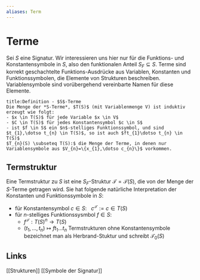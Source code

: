 ```yaml
---
aliases: Term
---
```

# Terme 
Sei $S$ eine Signatur. Wir interessieren uns hier nur für die Funktions- und Konstantensymbole in $S$, also den funktionalen Anteil $S_{F}\subseteq S$. 
Terme sind korrekt geschachtelte Funktions-Ausdrücke aus Variablen, Konstanten und Funktionssymbolen, die Elemente von Strukturen beschreiben.
Variablensymbole sind vorübergehend vereinbarte Namen für diese Elemente.
```ad-abstract
title:Definition - $S$-Terme
Die Menge der *S-Terme*, $T(S)$ (mit Variablenmenge V) ist induktiv erzeugt wie folgt:
- $x \in T(S)$ für jede Variable $x \in V$
- $C \in T(S)$ für jedes Konstantensymbol $c \in S$
- ist $f \in S$ ein $n$-stelliges Funktionssymbol, und sind $t_{1},\dotso t_{n} \in T(S)$, so ist auch $ft_{1}\dotso t_{n} \in T(S)$
$T_{n}(S) \subseteq T(S):$ die Menge der Terme, in denen nur Variablensymbole aus $V_{n}=\{x_{1},\dotso c_{n}\}$ vorkommen.
```
## Termstruktur
Eine Termstruktur zu $S$ ist eine $S_{F}$-Struktur $\mathcal{T}=\mathcal{T}(S)$, die von der Menge der $S$-Terme getragen wird. Sie hat folgende natürliche Interpretation der Konstanten und Funktionssymbole in $S$:
- für Konstantensymbol $c \in S:\ \ \ c^{\mathcal{T}}:=c \in T(S)$
- für $n$-stelliges Funktionssysmbol $f \in S:$
	- $f^{\mathcal{T}}:T(S)^{n}\rightarrow T(S)$
	- $(t_{1},\dotso,t_{n})\mapsto ft_{1}\dotso t_{n}$
Termstrukturen ohne Konstantensymbole bezeichnet man als Herbrand-Stuktur und schreibt $\mathcal{T}_{0}(S)$
## Links
[[Strukturen]]
[[Symbole der Signatur]]